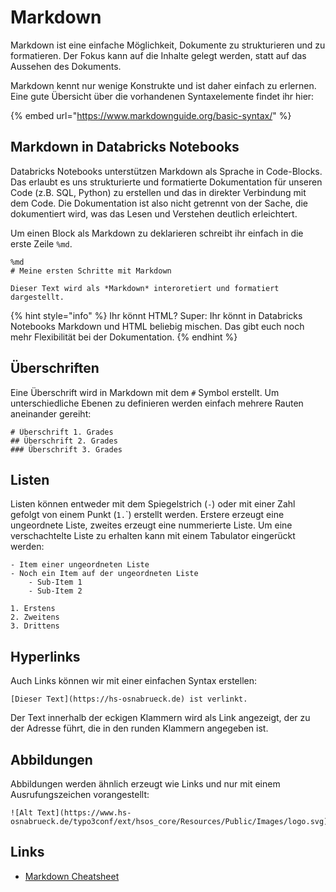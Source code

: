 # Markdown

Markdown ist eine einfache Möglichkeit, Dokumente zu strukturieren und zu formatieren. Der Fokus kann auf die Inhalte gelegt werden, statt auf das Aussehen des Dokuments.&#x20;

Markdown kennt nur wenige Konstrukte und ist daher einfach zu erlernen. Eine gute Übersicht über die vorhandenen Syntaxelemente findet ihr hier:

{% embed url="https://www.markdownguide.org/basic-syntax/" %}

## Markdown in Databricks Notebooks

Databricks Notebooks unterstützen Markdown als Sprache in Code-Blocks. Das erlaubt es uns strukturierte und formatierte Dokumentation für unseren Code (z.B. SQL, Python) zu erstellen und das in direkter Verbindung mit dem Code. Die Dokumentation ist also nicht getrennt von der Sache, die dokumentiert wird, was das Lesen und Verstehen deutlich erleichtert.

Um einen Block als Markdown zu deklarieren schreibt ihr einfach in die erste Zeile `%md`.

```markup
%md
# Meine ersten Schritte mit Markdown

Dieser Text wird als *Markdown* interoretiert und formatiert dargestellt.
```

{% hint style="info" %}
Ihr könnt HTML? Super: Ihr könnt in Databricks Notebooks Markdown und HTML beliebig mischen. Das gibt euch noch mehr Flexibilität bei der Dokumentation.
{% endhint %}

## Überschriften

Eine Überschrift wird in Markdown mit dem `#` Symbol erstellt. Um unterschiedliche Ebenen zu definieren werden einfach mehrere Rauten aneinander gereiht:

```
# Überschrift 1. Grades
## Überschrift 2. Grades
### Überschrift 3. Grades
```

## Listen

Listen können entweder mit dem Spiegelstrich (`-`) oder mit einer Zahl gefolgt von einem Punkt (`1.`\`) erstellt werden. Erstere erzeugt eine ungeordnete Liste, zweites erzeugt eine nummerierte Liste. Um eine verschachtelte Liste zu erhalten kann mit einem Tabulator eingerückt werden:

```
- Item einer ungeordneten Liste
- Noch ein Item auf der ungeordneten Liste
    - Sub-Item 1
    - Sub-Item 2
    
1. Erstens
2. Zweitens
3. Drittens
```

## Hyperlinks

Auch Links können wir mit einer einfachen Syntax erstellen:

```
[Dieser Text](https://hs-osnabrueck.de) ist verlinkt.
```

Der Text innerhalb der eckigen Klammern wird als Link angezeigt, der zu der Adresse führt, die in den runden Klammern angegeben ist.

## Abbildungen

Abbildungen werden ähnlich erzeugt wie Links und nur mit einem Ausrufungszeichen vorangestellt:

```
![Alt Text](https://www.hs-osnabrueck.de/typo3conf/ext/hsos_core/Resources/Public/Images/logo.svg)
```

## Links

* [Markdown Cheatsheet](https://github.com/adam-p/markdown-here/wiki/Markdown-Cheatsheet)
